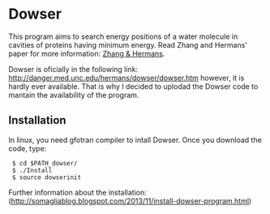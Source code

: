 # Dowser 

This program aims to search energy positions of a water molecule in cavities of proteins having minimum energy. Read Zhang and Hermans' paper for more information:
  [Zhang & Hermans](https://www.ncbi.nlm.nih.gov/pubmed/9162944).

Dowser is oficially in the following link: http://danger.med.unc.edu/hermans/dowser/dowser.htm however, it is hardly ever 
   available. That is why I decided to uplodad the Dowser code to mantain the availability of the program.

## Installation

In linux, you need gfotran compiler to intall Dowser.
Once you download the code, type:

     $ cd $PATH_dowser/
     $ ./Install
     $ source dowserinit

Further information about the installation: (http://somagliablog.blogspot.com/2013/11/install-dowser-program.html)
